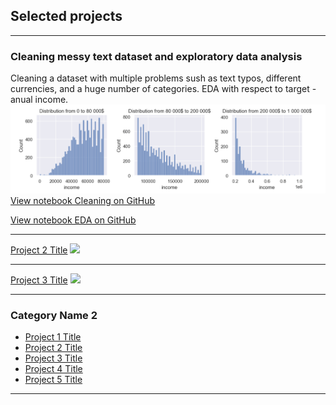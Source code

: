 ## Selected projects 

---


### Cleaning messy text dataset and exploratory data analysis

Cleaning a dataset with multiple problems sush as text typos, different currencies, and a huge number of categories. EDA with respect to target - anual income.
<img src="images/EDA Survey.png?raw=true"/>
[View notebook Cleaning on GitHub](https://github.com/smaileri/course_Bruxelles_Formation/blob/6b4ea15244d7891f04f3682482c7fa65b03e11b2/Messy%20data%20EDA%20and%20Preproccesing/Cleaning_Survey.ipynb)

[View notebook EDA on GitHub](https://github.com/smaileri/course_Bruxelles_Formation/blob/6b4ea15244d7891f04f3682482c7fa65b03e11b2/Messy%20data%20EDA%20and%20Preproccesing/EDA_Survey.ipynb)

---
[Project 2 Title](/pdf/sample_presentation.pdf)
<img src="images/dummy_thumbnail.jpg?raw=true"/>

---
[Project 3 Title](http://example.com/)
<img src="images/dummy_thumbnail.jpg?raw=true"/>

---

### Category Name 2

- [Project 1 Title](http://example.com/)
- [Project 2 Title](http://example.com/)
- [Project 3 Title](http://example.com/)
- [Project 4 Title](http://example.com/)
- [Project 5 Title](http://example.com/)

---
